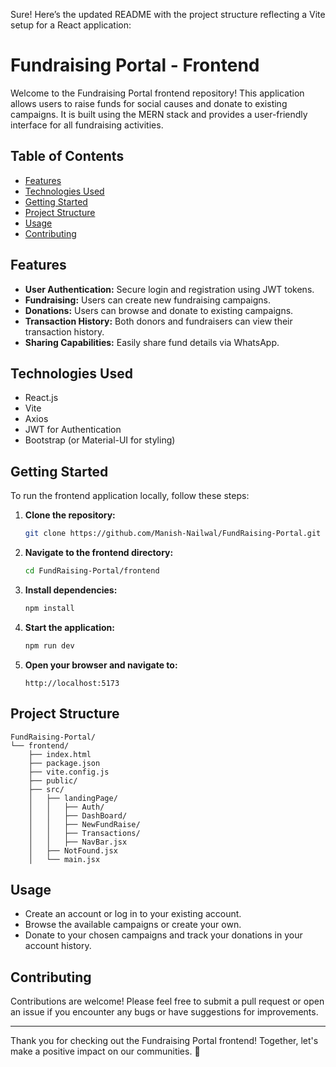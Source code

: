 Sure! Here’s the updated README with the project structure reflecting a Vite setup for a React application:

# Fundraising Portal - Frontend

Welcome to the Fundraising Portal frontend repository! This application allows users to raise funds for social causes and donate to existing campaigns. It is built using the MERN stack and provides a user-friendly interface for all fundraising activities.

## Table of Contents
- [Features](#features)
- [Technologies Used](#technologies-used)
- [Getting Started](#getting-started)
- [Project Structure](#project-structure)
- [Usage](#usage)
- [Contributing](#contributing)

## Features
- **User Authentication:** Secure login and registration using JWT tokens.
- **Fundraising:** Users can create new fundraising campaigns.
- **Donations:** Users can browse and donate to existing campaigns.
- **Transaction History:** Both donors and fundraisers can view their transaction history.
- **Sharing Capabilities:** Easily share fund details via WhatsApp.

## Technologies Used
- React.js
- Vite
- Axios
- JWT for Authentication
- Bootstrap (or Material-UI for styling)

## Getting Started

To run the frontend application locally, follow these steps:

1. **Clone the repository:**
   ```bash
   git clone https://github.com/Manish-Nailwal/FundRaising-Portal.git
   ```

2. **Navigate to the frontend directory:**
   ```bash
   cd FundRaising-Portal/frontend
   ```

3. **Install dependencies:**
   ```bash
   npm install
   ```

4. **Start the application:**
   ```bash
   npm run dev
   ```

5. **Open your browser and navigate to:**
   ```
   http://localhost:5173
   ```

## Project Structure
```
FundRaising-Portal/
└── frontend/
    ├── index.html
    ├── package.json
    ├── vite.config.js
    ├── public/
    ├── src/
    │   ├── landingPage/
    │   │   ├── Auth/
    │   │   ├── DashBoard/
    │   │   ├── NewFundRaise/
    │   │   ├── Transactions/
    │   │   ├── NavBar.jsx
    │   ├── NotFound.jsx
    │   └── main.jsx
```

## Usage
- Create an account or log in to your existing account.
- Browse the available campaigns or create your own.
- Donate to your chosen campaigns and track your donations in your account history.

## Contributing
Contributions are welcome! Please feel free to submit a pull request or open an issue if you encounter any bugs or have suggestions for improvements.


---

Thank you for checking out the Fundraising Portal frontend! Together, let's make a positive impact on our communities. 💙
